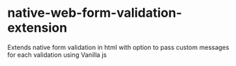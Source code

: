 # native-web-form-validation-extension
Extends native form validation in html with option to pass custom messages for each validation using Vanilla js
